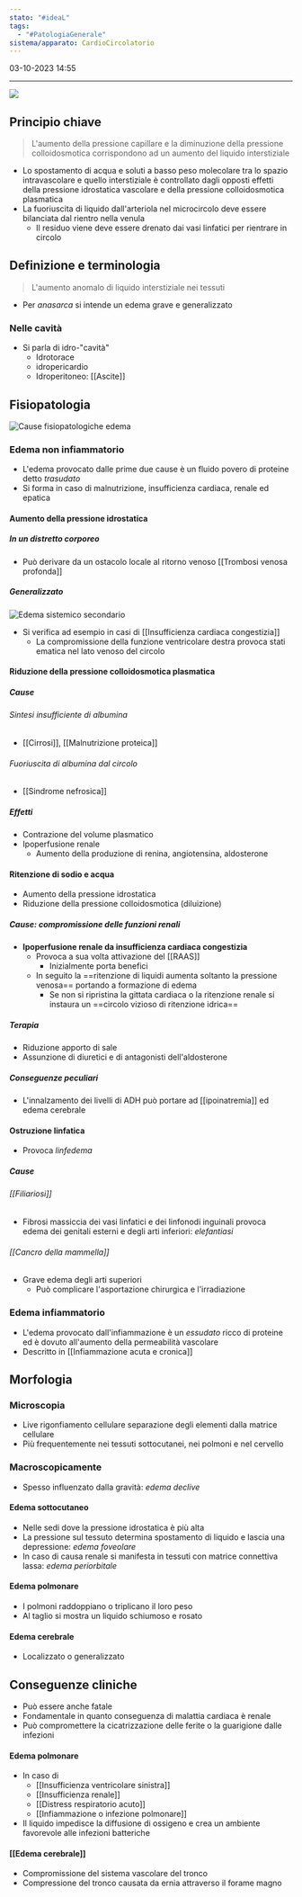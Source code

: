 ```yaml
---
stato: "#ideaL"
tags:
  - "#PatologiaGenerale"
sistema/apparato: CardioCircolatorio
---
```

03-10-2023 14:55

--- 

![](https://i.imgur.com/45BUSiS.png)

## Principio chiave
 > L'aumento della pressione capillare e la diminuzione della pressione colloidosmotica corrispondono ad un aumento del liquido interstiziale
 

- Lo spostamento di acqua e soluti a basso peso molecolare tra lo spazio intravascolare e quello interstiziale è controllato dagli opposti effetti della pressione idrostatica vascolare e della pressione colloidosmotica plasmatica
- La fuoriuscita di liquido dall'arteriola nel microcircolo deve essere bilanciata dal rientro nella venula
	- Il residuo viene deve essere drenato dai vasi linfatici per rientrare in circolo

## Definizione e terminologia
> L'aumento anomalo di liquido interstiziale nei tessuti

- Per *anasarca* si intende un edema grave e generalizzato
### Nelle cavità
- Si parla di idro-"cavità"
	- Idrotorace
	- idropericardio
	- Idroperitoneo: [[Ascite]]

## Fisiopatologia
![Cause fisiopatologiche edema](https://i.imgur.com/87xafGO.png)
### Edema non infiammatorio

- L'edema provocato dalle prime due cause è un fluido povero di proteine detto *trasudato*
- Si forma in caso di malnutrizione, insufficienza cardiaca, renale ed epatica


#### Aumento della pressione idrostatica
##### In un distretto corporeo
- Può derivare da un ostacolo locale al ritorno venoso [[Trombosi venosa profonda]]
##### Generalizzato 
![Edema sistemico secondario](https://i.imgur.com/7G2guzX.png)
- Si verifica ad esempio in casi di [[Insufficienza cardiaca congestizia]] 
	- La compromissione della funzione ventricolare destra provoca stati ematica nel lato venoso del circolo
#### Riduzione della pressione colloidosmotica plasmatica
##### Cause
###### Sintesi insufficiente di albumina
- [[Cirrosi]], [[Malnutrizione proteica]] 
###### Fuoriuscita di albumina dal circolo
- [[Sindrome nefrosica]]
##### Effetti
- Contrazione del volume plasmatico
- Ipoperfusione renale
	- Aumento della produzione di renina, angiotensina, aldosterone
#### Ritenzione di sodio e acqua
- Aumento della pressione idrostatica
- Riduzione della pressione colloidosmotica (diluizione)
##### Cause: compromissione delle funzioni renali
- **Ipoperfusione renale da insufficienza cardiaca congestizia**
	- Provoca a sua volta attivazione del [[RAAS]]
		- Inizialmente porta benefici 
	- In seguito la ==ritenzione di liquidi aumenta soltanto la pressione venosa== portando a formazione di edema
		- Se non si ripristina la gittata cardiaca o la ritenzione renale si instaura un ==circolo vizioso di ritenzione idrica==
##### Terapia
- Riduzione apporto di sale
- Assunzione di diuretici e di antagonisti dell'aldosterone
##### Conseguenze peculiari
- L'innalzamento dei livelli di ADH può portare ad [[ipoinatremia]] ed edema cerebrale
#### Ostruzione linfatica
- Provoca *linfedema*
##### Cause
###### [[Filiariosi]]
- Fibrosi massiccia dei vasi linfatici e dei linfonodi inguinali provoca edema dei genitali esterni e degli arti inferiori: *elefantiasi*
###### [[Cancro della mammella]]
- Grave edema degli arti superiori
	- Può complicare l'asportazione chirurgica e l'irradiazione

### Edema infiammatorio
- L'edema provocato dall'infiammazione è un *essudato* ricco di proteine ed è dovuto all'aumento della permeabilità vascolare
- Descritto in [[Infiammazione acuta e cronica]]

## Morfologia
### Microscopia
- Live rigonfiamento cellulare separazione degli elementi dalla matrice cellulare
- Più frequentemente nei tessuti sottocutanei, nei polmoni e nel cervello
### Macroscopicamente
- Spesso influenzato dalla gravità: *edema declive*
#### Edema sottocutaneo
- Nelle sedi dove la pressione idrostatica è più alta
- La pressione sul tessuto determina spostamento di liquido e lascia una depressione: *edema foveolare*
- In caso di causa renale si manifesta in tessuti con matrice connettiva lassa: *edema periorbitale*
#### Edema polmonare
- I polmoni raddoppiano o triplicano il loro peso
- Al taglio si mostra un liquido schiumoso e rosato 
#### Edema cerebrale
- Localizzato o generalizzato
## Conseguenze cliniche
- Può essere anche fatale
- Fondamentale in quanto conseguenza di malattia cardiaca è renale
- Può compromettere la cicatrizzazione delle ferite o la guarigione dalle infezioni
#### Edema polmonare
- In caso di 
	- [[Insufficienza ventricolare sinistra]]
	- [[Insufficienza renale]]
	- [[Distress respiratorio acuto]]
	- [[Infiammazione o infezione polmonare]]
- Il liquido impedisce la diffusione di ossigeno e crea un ambiente favorevole alle infezioni batteriche
#### [[Edema cerebrale]]
- Compromissione del sistema vascolare del tronco 
- Compressione del tronco causata da ernia attraverso il forame magno

